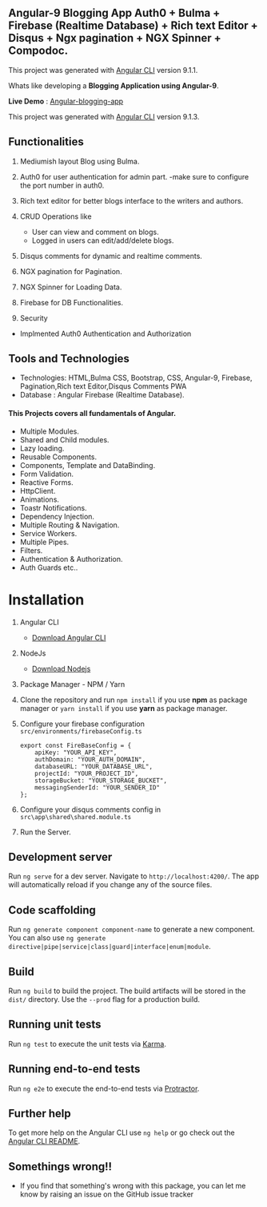 ## Angular-9 Blogging App Auth0 + Bulma + Firebase (Realtime Database) + Rich text Editor + Disqus + Ngx pagination + NGX Spinner + Compodoc.
This project was generated with [Angular CLI](https://github.com/angular/angular-cli) version 9.1.1.

Whats like developing a **Blogging Application using Angular-9**.

**Live Demo** : [Angular-blogging-app](https://angular-shoppingcart.firebaseapp.com/)

This project was generated with [Angular CLI](https://github.com/angular/angular-cli) version 9.1.3.

## Functionalities

1.  Mediumish layout Blog using Bulma.
2.  Auth0 for user authentication for admin part.
    -make sure to configure the port number in auth0.
3.  Rich text editor for better blogs interface to the writers and authors.
4.  CRUD Operations like
    - User can view and comment on blogs.
    - Logged in users can edit/add/delete blogs.
5.  Disqus comments for dynamic and realtime comments.
6.  NGX pagination for Pagination.
7.  NGX Spinner for Loading Data.
8.  Firebase for DB Functionalities.

1.  Security

- Implmented Auth0 Authentication and Authorization

## Tools and Technologies

- Technologies: HTML,Bulma CSS, Bootstrap, CSS, Angular-9, Firebase, Pagination,Rich text Editor,Disqus Comments PWA
- Database : Angular Firebase (Realtime Database).

#### This Projects covers all fundamentals of Angular.

- Multiple Modules.
- Shared and Child modules.
- Lazy loading.
- Reusable Components.
- Components, Template and DataBinding.
- Form Validation.
- Reactive Forms.
- HttpClient.
- Animations.
- Toastr Notifications.
- Dependency Injection.
- Multiple Routing & Navigation.
- Service Workers.
- Multiple Pipes.
- Filters.
- Authentication & Authorization.
- Auth Guards etc..

# Installation

1.  Angular CLI
    - [Download Angular CLI](https://cli.angular.io/)
2.  NodeJs
    - [Download Nodejs](https://nodejs.org/en/download/)
3.  Package Manager - NPM / Yarn
4.  Clone the repository and run `npm install` if you use **npm** as package manager or `yarn install` if you use **yarn** as package manager.

5.  Configure your firebase configuration `src/environments/firebaseConfig.ts`

    ```
    export const FireBaseConfig = {
        apiKey: "YOUR_API_KEY",
        authDomain: "YOUR_AUTH_DOMAIN",
        databaseURL: "YOUR_DATABASE_URL",
        projectId: "YOUR_PROJECT_ID",
        storageBucket: "YOUR_STORAGE_BUCKET",
        messagingSenderId: "YOUR_SENDER_ID"
    };
    ```
6.  Configure your disqus comments config in `src\app\shared\shared.module.ts`  
6. Run the Server.    

## Development server

Run `ng serve` for a dev server. Navigate to `http://localhost:4200/`. The app will automatically reload if you change any of the source files.

## Code scaffolding

Run `ng generate component component-name` to generate a new component. You can also use `ng generate directive|pipe|service|class|guard|interface|enum|module`.

## Build

Run `ng build` to build the project. The build artifacts will be stored in the `dist/` directory. Use the `--prod` flag for a production build.

## Running unit tests

Run `ng test` to execute the unit tests via [Karma](https://karma-runner.github.io).

## Running end-to-end tests

Run `ng e2e` to execute the end-to-end tests via [Protractor](http://www.protractortest.org/).

## Further help

To get more help on the Angular CLI use `ng help` or go check out the [Angular CLI README](https://github.com/angular/angular-cli/blob/master/README.md).

## Somethings wrong!!

- If you find that something's wrong with this package, you can let me know by raising an issue on the GitHub issue tracker
